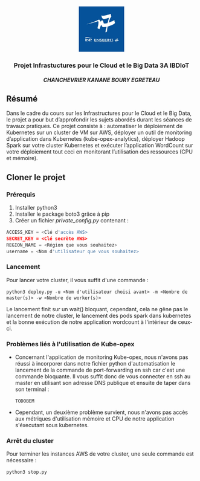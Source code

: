 <!-- PROJECT LOGO -->
<br />
<p align="center">
  <a href="https://github.com/cchanche/esp32iot">
    <img src="images/enseeiht.jpeg" alt="Logo" width="120" height="120">
  </a>

  <h3 align="center">Projet Infrastuctures pour le Cloud et le Big Data 3A IBDIoT</h3>
  <h4 align="center"><i>CHANCHEVRIER KANANE BOURY EGRETEAU</i></h4>
</p>

## Résumé

Dans le cadre du cours sur les Infrastructures pour le Cloud et le Big Data, le projet a pour but d’approfondir les sujets abordés durant les séances de travaux pratiques.
Ce projet consiste à : automatiser le déploiement de Kubernetes sur un cluster de VM sur AWS, déployer un outil de monitoring d’application dans Kubernetes (kube-opex-analytics), déployer Hadoop Spark sur votre cluster Kubernetes et exécuter l’application WordCount sur votre déploiement tout ceci en monitorant l’utilisation des ressources (CPU et mémoire).

## Cloner le projet 
### Prérequis

1. Installer python3
2. Installer le package boto3 grâce à pip
3. Créer un fichier <i> private_config.py </i> contenant :
  ```py
  ACCESS_KEY = <Clé d'accès AWS>
  SECRET_KEY = <Clé secrète AWS>
  REGION_NAME = <Région que vous souhaitez>
  username = <Nom d'utilisateur que vous souhaitez>
  ```
### Lancement

Pour lancer votre cluster, il vous suffit d'une commande :
  ```
  python3 deploy.py -u <Nom d'utilisateur choisi avant> -m <Nombre de master(s)> -w <Nombre de worker(s)>
  ```
Le lancement finit sur un wait() bloquant, cependant, cela ne gêne pas le lancement de notre cluster, le lancement des pods spark dans kubernetes et la bonne exécution de notre application wordcount à l'intérieur de ceux-ci.

### Problèmes liés à l'utilisation de Kube-opex

- Concernant l'application de monitoring Kube-opex, nous n'avons pas réussi à incorporer dans notre fichier python d'automatisation le lancement de la commande de port-forwarding en ssh car c'est une commande bloquante. Il vous suffit donc de vous connecter en ssh au master en utilisant son adresse DNS publique et ensuite de taper dans son terminal :
  ```
  TODOBEM
  ```
- Cependant, un deuxième problème survient, nous n'avons pas accès aux métriques d'utilisation mémoire et CPU de notre application s'éxecutant sous kubernetes.

### Arrêt du cluster

Pour terminer les instances AWS de votre cluster, une seule commande est nécessaire :
  ```
  python3 stop.py
  ```
